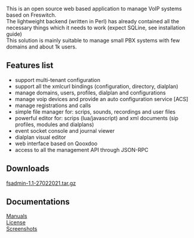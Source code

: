 <p>
 This is an open source web based application to manage VoIP systems based on Freswitch.<br>
 The lightweight backend (written in Perl) has already contained all the necessary things which it needs to work (expect SQLine, see installation guide)<br>
 This solution is mainly suitable to manage small PBX systems with few domains and about 1k users.
</p>

## Features list
 - support multi-tenant configuration
 - support all the xmlcurl bindings (configuration, directory, dialplan)
 - manage domains, users, profiles, dialplan and configurations
 - manage voip devices and provide an auto configuration service [ACS]
 - manage registrations and calls
 - simple file manager for: scrips, sounds, recordings and user files
 - powerful editor for: scrips (lua/javascript) and xml documents (sip profiles, modules and dialplans)
 - event socket console and journal viewer
 - dialplan visual editor
 - web interface based on Qooxdoo
 - access to all the management API through JSON-RPC

## Downloads 
 [fsadmin-1.1-27022021.tar.gz](https://github.com/akscf/fsadmin/blob/main/bin/fsadmin-1.1-27022021.tar.gz)
 
## Documentations
<a href="https://akscf.org/?page=projects/fsadmin/main" target="_blank">Manuals</a><br>
<a href="https://akscf.org/?page=projects/fsadmin/license" target="_blank">License</a><br>
<a href="https://akscf.org/?page=projects/fsadmin/screenshots" target="_blank">Screenshots</a><br>



